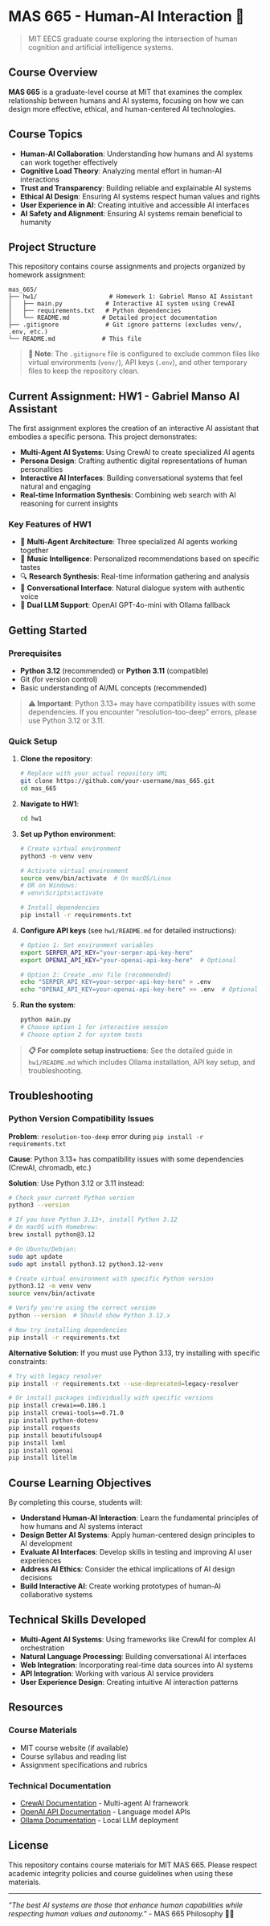 # MAS 665 - Human-AI Interaction 🚀

> MIT EECS graduate course exploring the intersection of human cognition and artificial intelligence systems.

## Course Overview

**MAS 665** is a graduate-level course at MIT that examines the complex relationship between humans and AI systems, focusing on how we can design more effective, ethical, and human-centered AI technologies.

## Course Topics

- **Human-AI Collaboration**: Understanding how humans and AI systems can work together effectively
- **Cognitive Load Theory**: Analyzing mental effort in human-AI interactions
- **Trust and Transparency**: Building reliable and explainable AI systems
- **Ethical AI Design**: Ensuring AI systems respect human values and rights
- **User Experience in AI**: Creating intuitive and accessible AI interfaces
- **AI Safety and Alignment**: Ensuring AI systems remain beneficial to humanity

## Project Structure

This repository contains course assignments and projects organized by homework assignment:

```
mas_665/
├── hw1/                    # Homework 1: Gabriel Manso AI Assistant
│   ├── main.py            # Interactive AI system using CrewAI
│   ├── requirements.txt   # Python dependencies
│   └── README.md         # Detailed project documentation
├── .gitignore             # Git ignore patterns (excludes venv/, .env, etc.)
└── README.md             # This file
```

> **📁 Note**: The `.gitignore` file is configured to exclude common files like virtual environments (`venv/`), API keys (`.env`), and other temporary files to keep the repository clean.

## Current Assignment: HW1 - Gabriel Manso AI Assistant

The first assignment explores the creation of an interactive AI assistant that embodies a specific persona. This project demonstrates:

- **Multi-Agent AI Systems**: Using CrewAI to create specialized AI agents
- **Persona Design**: Crafting authentic digital representations of human personalities
- **Interactive AI Interfaces**: Building conversational systems that feel natural and engaging
- **Real-time Information Synthesis**: Combining web search with AI reasoning for current insights

### Key Features of HW1

- 🤖 **Multi-Agent Architecture**: Three specialized AI agents working together
- 🎵 **Music Intelligence**: Personalized recommendations based on specific tastes
- 🔍 **Research Synthesis**: Real-time information gathering and analysis
- 💬 **Conversational Interface**: Natural dialogue system with authentic voice
- 🔄 **Dual LLM Support**: OpenAI GPT-4o-mini with Ollama fallback

## Getting Started

### Prerequisites

- **Python 3.12** (recommended) or **Python 3.11** (compatible)
- Git (for version control)
- Basic understanding of AI/ML concepts (recommended)

> **⚠️ Important**: Python 3.13+ may have compatibility issues with some dependencies. If you encounter "resolution-too-deep" errors, please use Python 3.12 or 3.11.

### Quick Setup

1. **Clone the repository**:
   ```bash
   # Replace with your actual repository URL
   git clone https://github.com/your-username/mas_665.git
   cd mas_665
   ```

2. **Navigate to HW1**:
   ```bash
   cd hw1
   ```

3. **Set up Python environment**:
   ```bash
   # Create virtual environment
   python3 -m venv venv
   
   # Activate virtual environment
   source venv/bin/activate  # On macOS/Linux
   # OR on Windows:
   # venv\Scripts\activate
   
   # Install dependencies
   pip install -r requirements.txt
   ```

4. **Configure API keys** (see `hw1/README.md` for detailed instructions):
   ```bash
   # Option 1: Set environment variables
   export SERPER_API_KEY="your-serper-api-key-here"
   export OPENAI_API_KEY="your-openai-api-key-here"  # Optional
   
   # Option 2: Create .env file (recommended)
   echo "SERPER_API_KEY=your-serper-api-key-here" > .env
   echo "OPENAI_API_KEY=your-openai-api-key-here" >> .env  # Optional
   ```

5. **Run the system**:
   ```bash
   python main.py
   # Choose option 1 for interactive session
   # Choose option 2 for system tests
   ```

> **📋 For complete setup instructions**: See the detailed guide in `hw1/README.md` which includes Ollama installation, API key setup, and troubleshooting.

## Troubleshooting

### Python Version Compatibility Issues

**Problem**: `resolution-too-deep` error during `pip install -r requirements.txt`

**Cause**: Python 3.13+ has compatibility issues with some dependencies (CrewAI, chromadb, etc.)

**Solution**: Use Python 3.12 or 3.11 instead:

```bash
# Check your current Python version
python3 --version

# If you have Python 3.13+, install Python 3.12
# On macOS with Homebrew:
brew install python@3.12

# On Ubuntu/Debian:
sudo apt update
sudo apt install python3.12 python3.12-venv

# Create virtual environment with specific Python version
python3.12 -m venv venv
source venv/bin/activate

# Verify you're using the correct version
python --version  # Should show Python 3.12.x

# Now try installing dependencies
pip install -r requirements.txt
```

**Alternative Solution**: If you must use Python 3.13, try installing with specific constraints:

```bash
# Try with legacy resolver
pip install -r requirements.txt --use-deprecated=legacy-resolver

# Or install packages individually with specific versions
pip install crewai==0.186.1
pip install crewai-tools==0.71.0
pip install python-dotenv
pip install requests
pip install beautifulsoup4
pip install lxml
pip install openai
pip install litellm
```

## Course Learning Objectives

By completing this course, students will:

- **Understand Human-AI Interaction**: Learn the fundamental principles of how humans and AI systems interact
- **Design Better AI Systems**: Apply human-centered design principles to AI development
- **Evaluate AI Interfaces**: Develop skills in testing and improving AI user experiences
- **Address AI Ethics**: Consider the ethical implications of AI design decisions
- **Build Interactive AI**: Create working prototypes of human-AI collaborative systems

## Technical Skills Developed

- **Multi-Agent AI Systems**: Using frameworks like CrewAI for complex AI orchestration
- **Natural Language Processing**: Building conversational AI interfaces
- **Web Integration**: Incorporating real-time data sources into AI systems
- **API Integration**: Working with various AI service providers
- **User Experience Design**: Creating intuitive AI interaction patterns

## Resources

### Course Materials
- MIT course website (if available)
- Course syllabus and reading list
- Assignment specifications and rubrics

### Technical Documentation
- [CrewAI Documentation](https://docs.crewai.com/) - Multi-agent AI framework
- [OpenAI API Documentation](https://platform.openai.com/docs) - Language model APIs
- [Ollama Documentation](https://ollama.com/docs) - Local LLM deployment


## License

This repository contains course materials for MIT MAS 665. Please respect academic integrity policies and course guidelines when using these materials.

---

*"The best AI systems are those that enhance human capabilities while respecting human values and autonomy."* - MAS 665 Philosophy 🤖👥
